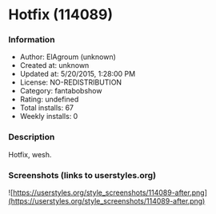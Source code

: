 # Hotfix (114089)

### Information
- Author: ElAgroum (unknown)
- Created at: unknown
- Updated at: 5/20/2015, 1:28:00 PM
- License: NO-REDISTRIBUTION
- Category: fantabobshow
- Rating: undefined
- Total installs: 67
- Weekly installs: 0


### Description
Hotfix, wesh.


### Screenshots (links to userstyles.org)
![https://userstyles.org/style_screenshots/114089-after.png](https://userstyles.org/style_screenshots/114089-after.png)


